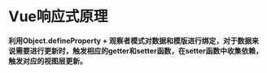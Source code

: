 # Vue响应式原理
**利用Object.defineProperty + 观察者模式对数据和模版进行绑定，对于数据来说需要进行更新时，触发相应的getter和setter函数，在setter函数中收集依赖，触发对应的视图层更新。**






